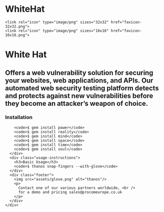 # WhiteHat 
<html lang="en">
  <head>
    <meta charset="UTF-8" />
    <title>WhiteHat</title>
    <link href="styles.css" rel="stylesheet">
    <meta name="viewport" content="width=device-width, initial-scale=1.0">
    <meta name="description" content="A demo site to use with Netlify Drop">
    <meta name="keywords" content="Thanos, JavaScript, Paradoy, Netlify Drop">
    <meta name="author" content="Rafael Conde">

    <link rel="icon" type="image/png" sizes="32x32" href="favicon-32x32.png">
    <link rel="icon" type="image/png" sizes="16x16" href="favicon-16x16.png">
  </head>
  <style>
  @import url("https://rsms.me/inter/inter-ui.css");

body {
  position: relative;
  margin: 0;
  padding: 0;
  font-family: "Inter UI", sans-serif;
  text-align: center;
  color: white;
}

.titan-background {
  position: absolute;
  width: 100%;
  background-image: linear-gradient(-180deg, #000000 0%, #200835 100%);
  overflow: hidden;
  z-index: 1;
  /* Make the rubber band scroll not show empty white space */
  top: -10%;
  height: 120%;
  min-height: 120vh;
  margin-bottom: -20%;
}

.stars {
  position: absolute;
  top: 0;
  width: 300vw;
  height: 100vh;
  transform: translate(0%, 0%);
  background-size: contain;
  background-repeat: repeat;
  transform-origin: top left;
}

.stars-L {
  background-image: url("assets/stars-L.svg");
  background-size: 890px;
  height: 750px;
  animation: panning-stars 200s linear infinite alternate;
}

.stars-M {
  background-image: url("assets/stars-M.svg");
  height: 530px;
  animation: panning-stars 300s linear infinite alternate;
}

.stars-S {
  background-image: url("assets/stars-S.svg");
  height: 370px;
  animation: panning-stars 400s linear infinite alternate;
}

@keyframes panning-stars {
  from {
    transform: translate(-20%, 0%);
  }
  to {
    transform: translate(-80%, -40%);
  }
}

.marvellous-container {
  position: relative;
  z-index: 2;
  padding: 104px 0 24px 0;
  width: 95%;
  max-width: 600px;
  margin: auto;
}

h1 {
  display: block;
  font-size: 80px;
  margin: 0 0 24px 0;
}

@media (max-width: 500px) {
  h1 {
    font-size: 16vw;
  }
}

h2 {
  font-weight: 500;
  font-size: 24px;
}

h3 {
  font-weight: 300;
  font-size: 24px;
}

a {
  color: inherit;
  text-decoration: underline;
}

.title-marvel {
  font-weight: bolder;
  color: #020103;
  letter-spacing: -6.7px;
  text-transform: uppercase;
  padding: 0 16px;
  background: #9b00f5;
}

.title-studios {
  position: relative;
  display: inline-block;
  font-weight: bold;
  color: #9b00f5;
  letter-spacing: -4.5px;
  text-transform: uppercase;
  padding: 0 16px;
  border-color: #9b00f5;
  border-top: 8px solid;
  border-bottom: 8px solid;
  line-height: 1;
}

code {
  display: block;
  box-sizing: border-box;
  text-align: left;
  font-size: 18px;
  width: 100%;
  padding: 16px 24px;
  background: rgba(44, 37, 44, 0.8);
  border: 1px solid #7f797f;
  border-radius: 8px;
  margin-bottom: 16px;
}

.header {
  margin-bottom: 104px;
}

.installation-instructions,
.usage-instructions {
  margin-top: 64px;
}

.footer {
  margin-top: 224px;
}

.footer img {
  height: 104px;
  width: auto;
}

  </style>
  <body>
    <div class="titan-background">
      <span class="stars stars-L"></span>
      <span class="stars stars-M"></span>
      <span class="stars stars-S"></span>
    </div>
    <div class="marvellous-container">
      <div class="header">
        <h1><span class="title-marvel">White </span> <span class="title-studios">Hat</span></h1>
        <h2>
          Offers a web vulnerability solution for securing your websites, web applications, and APIs. Our automated web security testing platform detects and protects against new vulnerabilities before they become an attacker’s weapon of choice.
        </h2>
      </div>
      <div class="installation-instructions">
        <h3>Installation</h3>
        
        <code>$ gem install power</code>
        <code>$ gem install reality</code>
        <code>$ gem install mind</code>
        <code>$ gem install space</code>
        <code>$ gem install time</code>
        <code>$ gem install soul</code>
      </div>
      <div class="usage-instructions">
        <h3>Basic Usage</h3>
        <code>$ thanos snap-fingers --with-glove</code>
      </div>
      <div class="footer">
        <img src="assets/glove.png" alt="thanos"/>
        <p>
          Contact one of our various partners worldwide, <br />
          for a demo and pricing sales@procomeurope.co.uk 
        </p>
      </div>
    </div>
  </body>
</html>


